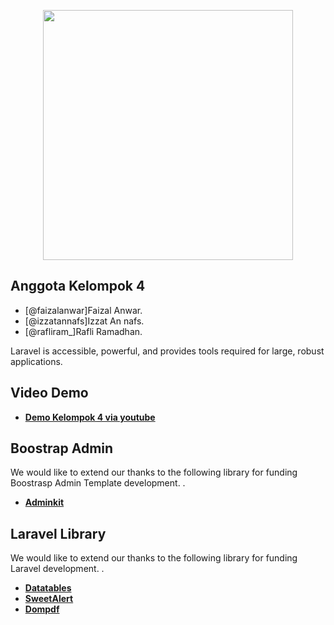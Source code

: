 <p align="center"><a href="https://laravel.com" target="_blank"><img src="https://raw.githubusercontent.com/laravel/art/master/logo-lockup/5%20SVG/2%20CMYK/1%20Full%20Color/laravel-logolockup-cmyk-red.svg" width="400"></a></p>


## Anggota Kelompok 4

- [@faizalanwar]Faizal Anwar.
- [@izzatannafs]Izzat An nafs.
- [@rafliram_]Rafli Ramadhan.

Laravel is accessible, powerful, and provides tools required for large, robust applications.

## Video Demo

- **[Demo Kelompok 4 via youtube ](https://youtu.be/j4oY95ysXE8)**

## Boostrap Admin 

We would like to extend our thanks to the following library for funding Boostrasp Admin Template development. .


- **[Adminkit](https://adminkit.io/)**

## Laravel Library

We would like to extend our thanks to the following library for funding Laravel development. .


- **[Datatables](https://datatables.net/)**
- **[SweetAlert](https://sweetalert2.github.io/)**
- **[Dompdf](https://github.com/barryvdh/laravel-dompdf)**



